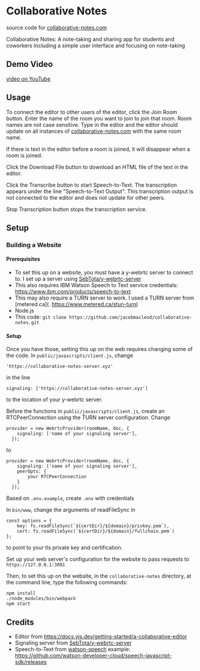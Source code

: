 # Collaborative Notes

source code for [collaborative-notes.com](https://collaborative-notes.com/)

Collaborative Notes:  A note-taking and sharing app for students and coworkers 
Including a simple user interface and focusing on note-taking

## Demo Video

[video on YouTube](https://youtu.be/E5NG4cXcsCI)

## Usage

To connect the editor to other users of the editor, click the Join Room button. Enter the name of the room you want to join to join that room. Room names are not case sensitive. Type in the editor and the editor should update on all instances of [collaborative-notes.com](https://collaborative-notes.com/) with the same room name. 

If there is text in the editor before a room is joined, it will disappear when a room is joined.

Click the Download File button to download an HTML file of the text in the editor.

Click the Transcribe button to start Speech-to-Text. The transcription appears under the line "Speech-to-Text Output". This transcription output is not connected to the editor and does not update for other peers. 

Stop Transcription button stops the transcription service. 

## Setup

### Building a Website

#### Prerequisites

- To set this up on a website, you must have a y-webrtc server to connect to. I set up a server using [SebTota/y-webrtc-server](https://github.com/SebTota/y-webrtc-server) 
- This also requires IBM Watson Speech to Text service credentials: https://www.ibm.com/products/speech-to-text
- This may also require a TURN server to work. I used a TURN server from [metered.ca](. https://www.metered.ca/stun-turn)
- Node.js
- This code: `git clone https://github.com/jacobmacleod/collaborative-notes.git`

#### Setup

Once you have those, setting this up on the web requires changing some of the code. In `public/javascripts/client.js`, change

    'https://collaborative-notes-server.xyz'

in the line

    signaling: ['https://collaborative-notes-server.xyz']

to the location of your y-webrtc server. 

Before the functions in `public/javascripts/client.js`, create an RTCPeerConnection using the TURN server configuration. Change

    provider = new WebrtcProvider(roomName, doc, {
        signaling: ['name of your signaling server'],
      });

to

    provider = new WebrtcProvider(roomName, doc, {
        signaling: ['name of your signaling server'],
        peerOpts: {
            your RTCPeerConnection
        }
      });

Based on `.env.example`, create `.env` with credentials

In `bin/www`, change the arguments of readFileSync in

    const options = {
        key: fs.readFileSync(`${certDir}/${domain}/privkey.pem`),
        cert: fs.readFileSync(`${certDir}/${domain}/fullchain.pem`)
    };

to point to your tls private key and certification.

Set up your web server's configuration for the website to pass requests to `https://127.0.0.1:3001`

Then, to set this up on the website, in the `collaborative-notes` directory, at the command line, type the following commands:

    npm install
    ./node_modules/bin/webpack
    npm start

## Credits

- Editor from https://docs.yjs.dev/getting-started/a-collaborative-editor
- Signaling server from [SebTota/y-webrtc-server](https://github.com/SebTota/y-webrtc-server)
- Speech-to-Text from [watson-speech](https://www.npmjs.com/package/watson-speech) example: https://github.com/watson-developer-cloud/speech-javascript-sdk/releases